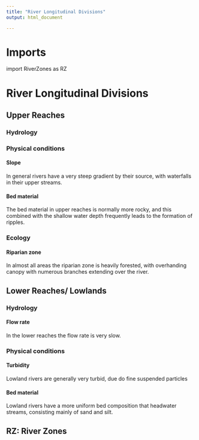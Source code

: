 ```yaml
---
title: "River Longitudinal Divisions"
output: html_document

---
```


# Imports

import RiverZones as RZ


# River Longitudinal Divisions

## Upper Reaches 

### Hydrology 

### Physical conditions

#### Slope 
In general rivers have a very steep gradient by their source, with waterfalls in their upper streams.
 
#### Bed material 
The bed material in upper reaches is normally more rocky, and this combined with the shallow water depth frequently leads to the formation of ripples.

### Ecology 

#### Riparian zone
In almost all areas the riparian zone is heavily forested, with overhanding canopy with numerous branches extending over the river. 
 
## Lower Reaches/ Lowlands 

### Hydrology 

#### Flow rate
In the lower reaches the flow rate is very slow.

### Physical conditions

#### Turbidity 
Lowland rivers are generally very turbid, due do fine suspended particles

#### Bed material
Lowland rivers have a more uniform bed composition that headwater streams, consisting mainly of sand and silt. 

## __RZ: River Zones__ 

